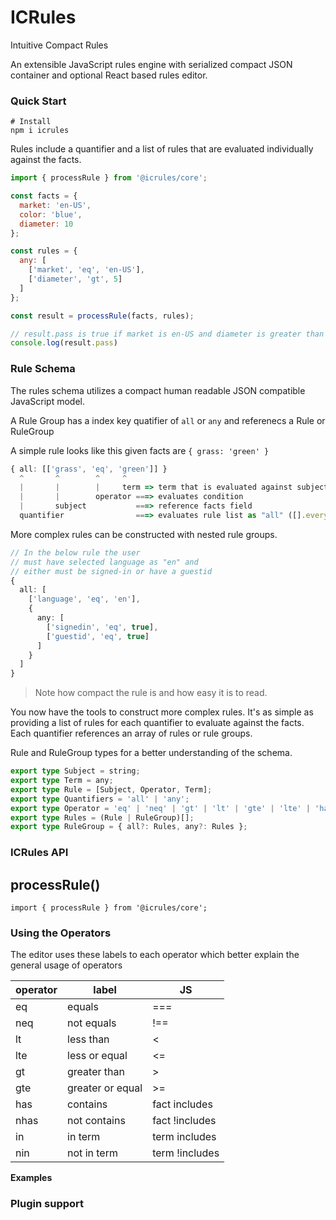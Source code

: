 # ICRules

Intuitive Compact Rules

An extensible JavaScript rules engine with serialized compact JSON container and optional React based rules editor.

### Quick Start

```shell
# Install
npm i icrules
```

Rules include a quantifier and a list of rules that are evaluated individually against the facts.
```JavaScript
import { processRule } from '@icrules/core';

const facts = { 
  market: 'en-US', 
  color: 'blue', 
  diameter: 10 
};

const rules = { 
  any: [
    ['market', 'eq', 'en-US'], 
    ['diameter', 'gt', 5]
  ] 
};

const result = processRule(facts, rules);

// result.pass is true if market is en-US and diameter is greater than 5
console.log(result.pass) 
```

### Rule Schema

The rules schema utilizes a compact human readable JSON compatible JavaScript model.

A Rule Group has a index key quatifier of `all` or `any` and referenecs a Rule or RuleGroup

A simple rule looks like this given facts are `{ grass: 'green' }`
```TypeScript
{ all: [['grass', 'eq', 'green']] }
  ^       ^        ^     ^
  |       |        |     term => term that is evaluated against subject
  |       |        operator ===> evaluates condition
  |       subject           ===> reference facts field
  quantifier                ===> evaluates rule list as "all" ([].every) or "any" ([].some)
```

More complex rules can be constructed with nested rule groups.

```TypeScript
// In the below rule the user 
// must have selected language as "en" and 
// either must be signed-in or have a guestid 
{ 
  all: [
    ['language', 'eq', 'en'],
    { 
      any: [
        ['signedin', 'eq', true], 
        ['guestid', 'eq', true]
      ]
    }
  ] 
}
```
> Note how compact the rule is and how easy it is to read.

You now have the tools to construct more complex rules. 
It's as simple as providing a list of rules for each quantifier to evaluate against the facts. Each quantifier references an array of rules or rule groups.

Rule and RuleGroup types for a better understanding of the schema.
```TypeScript
export type Subject = string;
export type Term = any;
export type Rule = [Subject, Operator, Term];
export type Quantifiers = 'all' | 'any';
export type Operator = 'eq' | 'neq' | 'gt' | 'lt' | 'gte' | 'lte' | 'has' | 'nhas' | 'in' | 'nin';
export type Rules = (Rule | RuleGroup)[];
export type RuleGroup = { all?: Rules, any?: Rules };
```

### ICRules API

## processRule()
```
import { processRule } from '@icrules/core';
```

### Using the Operators
The editor uses these labels to each operator which better explain the general usage of operators

|operator|label|JS|
|---|---|---|
eq   | equals        | ===
neq  | not equals    | !==
lt   | less than     | <
lte  | less or equal | <=
gt   | greater than  | >
gte  | greater or equal | >=
has  | contains      | fact includes
nhas | not contains  | fact !includes
in   | in term       | term includes
nin  | not in term   | term !includes

**Examples**

### Plugin support

